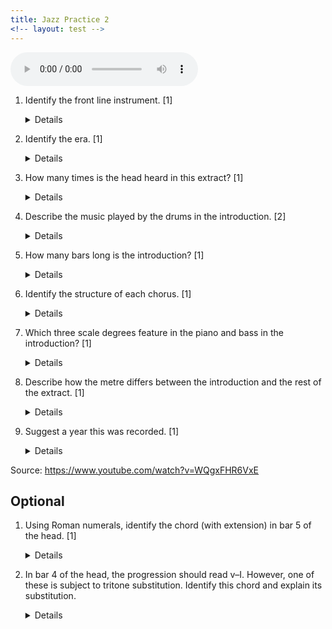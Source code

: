 ```yaml
---
title: Jazz Practice 2
<!-- layout: test -->
---
```


<!-- Wardell Gray: Twisted -->


<audio controls><source src="jazz2.mp3"></audio>

1. Identify the front line instrument. [1]
	
	<details>Tenor saxophone</details>
	
1. Identify the era. [1]
	
	<details>Bebop.</details>
	
1. How many times is the head heard in this extract? [1]
	
	<details>Once.</details>


1. Describe the music played by the drums in the introduction. [2]

	<details>
		<ul>
		<li>Uses ride cymbal (bell of the cymbal)</li>
		<li>Uses rim clicks on the snare drum</li>
		</ul>
	</details>

1. How many bars long is the introduction? [1]

	<details>8</details>

1. Identify the structure of each chorus. [1]

	<details>12-bar blues</details>

1. Which three scale degrees feature in the piano and bass in the introduction? [1]

	<details>1, 5, b7.</details>
	
	
1. Describe how the metre differs between the introduction and the rest of the extract. [1]
	
	<details>The introduction has straight quavers. Thereafter the extract has swung quavers.</details>

	
1. Suggest a year this was recorded. [1]
	
	<details>1949. Accept any date in 1940s. Bebop continues to be recorded after this, and <i>Birth of the Cool</i> is recorded in 49, but Eduqas tends to limit Bebop to 40s and Cool to 50s.

Source: <https://www.youtube.com/watch?v=WQgxFHR6VxE>
	
## Optional

1. Using Roman numerals, identify the chord (with extension) in bar 5 of the head. [1]

	<details>IV<sup>#11</sup>

	
1. In bar 4 of the head, the progression should read v–I. However, one of these is subject to tritone substitution. Identify this chord and explain its substitution.

	<details>Chord I is substituted with a bV chord. The bassline is then chromatic, through v–bV–IV.</details>

	

